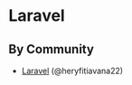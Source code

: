 # Laravel

## By Community

- [Laravel](https://github.com/heryfitiavana22/rcu-laravel) (@heryfitiavana22)
